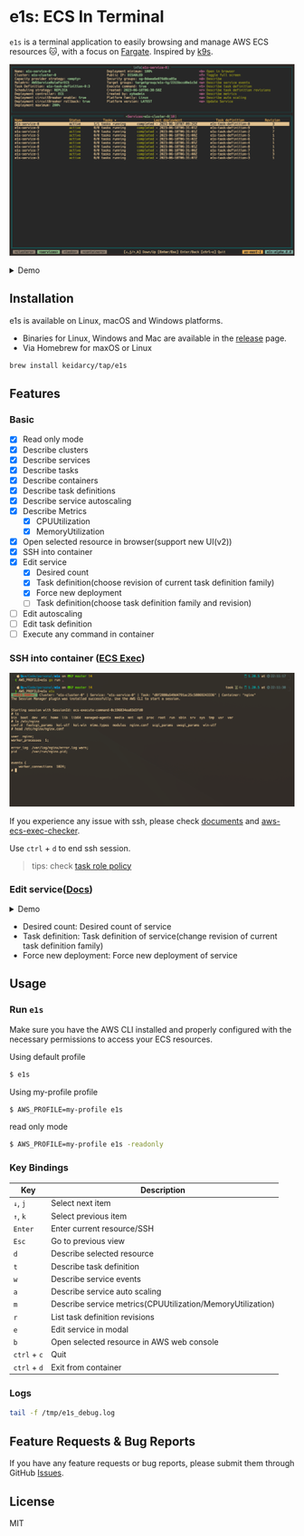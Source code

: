 # e1s: ECS In Terminal

`e1s` is a terminal application to easily browsing and manage AWS ECS resources 🐱, with a focus on [Fargate](https://aws.amazon.com/fargate). Inspired by [k9s](https://github.com/derailed/k9s).

![e1s](./docs/e1s.png)

<details>
  <summary>Demo</summary>

  ![e1s-demo](./docs/e1s-demo.gif)
</details>


## Installation

e1s is available on Linux, macOS and Windows platforms.

- Binaries for Linux, Windows and Mac are available in the [release](https://github.com/keidarcy/e1s/releases) page.
- Via Homebrew for maxOS or Linux

```bash
brew install keidarcy/tap/e1s
```

## Features

### Basic

- [x] Read only mode
- [x] Describe clusters
- [x] Describe services
- [x] Describe tasks
- [x] Describe containers
- [x] Describe task definitions
- [x] Describe service autoscaling
- [x] Describe Metrics
  - [x] CPUUtilization
  - [x] MemoryUtilization
- [x] Open selected resource in browser(support new UI(v2))
- [x] SSH into container
- [x] Edit service
  - [x] Desired count
  - [x] Task definition(choose revision of current task definition family)
  - [x] Force new deployment
  - [ ] Task definition(choose task definition family and revision)
- [ ] Edit autoscaling 
- [ ] Edit task definition
- [ ] Execute any command in container

### SSH into container ([ECS Exec](https://docs.aws.amazon.com/AmazonECS/latest/userguide/ecs-exec.html))

![ssh](./docs/ssh.png)

If you experience any issue with ssh, please check [documents](https://docs.aws.amazon.com/AmazonECS/latest/developerguide/ecs-exec.html#ecs-exec-enabling) and [aws-ecs-exec-checker](https://github.com/aws-containers/amazon-ecs-exec-checker).

Use `ctrl` + `d` to end ssh session.

> tips: check [task role policy](https://github.com/keidarcy/e1s/blob/master/tests/ecs.tf#L157-L168)

### Edit service([Docs](https://docs.aws.amazon.com/AmazonECS/latest/APIReference/API_UpdateService.html))

<details>
  <summary>Demo</summary>

  ![service-update-demo](./docs/service-update-demo.gif)
</details>

- Desired count: Desired count of service
- Task definition: Task definition of service(change revision of current task definition family)
- Force new deployment: Force new deployment of service

## Usage

### Run `e1s`

Make sure you have the AWS CLI installed and properly configured with the necessary permissions to access your ECS resources.

Using default profile

```bash
$ e1s
```

Using my-profile profile

```bash
$ AWS_PROFILE=my-profile e1s
```

read only mode

```bash
$ AWS_PROFILE=my-profile e1s -readonly
```

### Key Bindings

| Key | Description |
| --- | --- |
| `↓`, `j` | Select next item |
| `↑`, `k` | Select previous item |
| `Enter` | Enter current resource/SSH |
| `Esc` | Go to previous view |
| `d` | Describe selected resource |
| `t` | Describe task definition |
| `w` | Describe service events |
| `a` | Describe service auto scaling |
| `m` | Describe service metrics(CPUUtilization/MemoryUtilization) |
| `r` | List task definition revisions |
| `e` | Edit service in modal |
| `b` | Open selected resource in AWS web console |
| `ctrl` + `c` | Quit |
| `ctrl` + `d` | Exit from container |

### Logs

```bash
tail -f /tmp/e1s_debug.log
```

## Feature Requests & Bug Reports

If you have any feature requests or bug reports, please submit them through GitHub [Issues](https://github.com/keidarcy/e1s/issues).

## License

MIT
